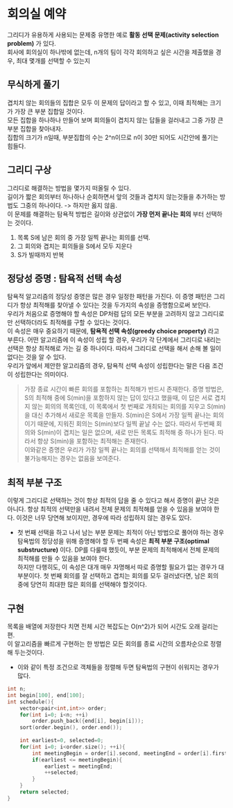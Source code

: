 # 회의실 예약
그리디가 유용하게 사용되는 문제중 유명한 예로 __활동 선택 문제(activity selection problem)__ 가 있다.  
회사에 회의실이 하나밖에 없는데, n개의 팀이 각각 회의하고 싶은 시간을 제출했을 경우, 최대 몇개를 선택할 수 있는지

## 무식하게 풀기
겹치치 않는 회의들의 집합은 모두 이 문제의 답이라고 할 수 있고, 이때 최적해는 크기가 가장 큰 부분 집합일 것이다.  
모든 집합을 하나하나 만들어 보며 회의들이 겹치지 않는 답들을 걸러내고 그중 가장 큰 부분 집합을 찾아내자.  
집합의 크기가 n일때, 부분집합의 수는 2^n이므로 n이 30만 되어도 시간안에 풀기는 힘들다.  

## 그리디 구상
그리디로 해결하는 방법을 몇가지 떠올릴 수 있다.  
길이가 짧은 회의부터 하나하나 순회하면서 앞의 것들과 겹치지 않는것들을 추가하는 방법도 그중의 하나이다. -> 하지만 옳지 않음.  
이 문제를 해결하는 탐욕적 방법은 길이와 상관없이 __가장 먼저 끝나는 회의__ 부터 선택하는 것이다.
1. 목록 S에 남은 회의 중 가장 일찍 끝나는 회의를 선택.
2. 그 회의와 겹치는 회의들을 S에서 모두 지운다
3. S가 빌때까지 반복

## 정당성 증명 : 탐욕적 선택 속성
탐욕적 알고리즘의 정당성 증명은 많은 경우 일정한 패턴을 가진다. 이 증명 패턴은 그리디가 항상 최적해를 찾아낼 수 있다는 것을 두가지의 속성을 증명함으로써 보인다.  
우리가 처음으로 증명해야 할 속성은 DP처럼 답의 모든 부분을 고려하지 않고 그리디로만 선택하더라도 최적해를 구할 수 있다는 것이다.  
이 속성은 매우 중요하기 때문에, __탐욕적 선택 속성(greedy choice property)__ 라고 부른다. 어떤 알고리즘에 이 속성이 성립 할 경우, 우리가 각 단계에서 그리디로 내리는 선택은 항상 최적해로 가는 길 중 하나이다.
따라서 그리디로 선택을 해서 손해 볼 일이 없다는 것을 알 수 있다.  
우리가 앞에서 제안한 알고리즘의 경우, 탐욕적 선택 속성이 성립한다는 말은 다음 조건이 성립한다는 의미이다.
> 가장 종료 시간이 빠른 회의를 포함하는 최적해가 반드시 존재한다.
증명 방법은, S의 최적해 중에 S(min)을 포함하지 않는 답이 있다고 했을때, 이 답은 서로 겹치지 않는 회의의 목록인데, 이 목록에서 첫 번째로 개최되는 회의를 지우고 S(min)을 대신 추가해서 새로운 목록을 만들자. 
S(min)은 S에서 가장 일찍 끝나는 회의이기 때문에, 지워진 회의는 S(min)보다 일찍 끝날 수는 없다. 따라서 두번째 회의와 S(min)이 겹치는 일은 없으며, 새로 만든 목록도 최적해 중 하나가 된다. 
따라서 항상 S(min)을 포함하는 최적해는 존재한다.  
이와같은 증명은 우리가 가장 일찍 끝나는 회의를 선택해서 최적해를 얻는 것이 불가능해지는 경우는 없음을 보여준다.

## 최적 부분 구조
이렇게 그리디로 선택하는 것이 항상 최적의 답을 줄 수 있다고 해서 증명이 끝난 것은 아니다. 항상 최적의 선택만을 내려서 전체 문제의 최적해를 얻을 수 있음을 보여야 한다. 이것은 너무 당연해 보이지만, 경우에 따라 성립하지 않는 경우도 있다. 
- 첫 번째 선택을 하고 나서 남는 부분 문제는 최적이 아닌 방법으로 풀어야 하는 경우  
탐욕법의 정당성을 위해 증명해야 할 두 번째 속성은 __최적 부분 구조(optimal substructure)__ 이다. DP를 다룰때 했듯이, 부분 문제의 최적해에서 전체 문제의 최적해를 만들 수 있음을 보여야 한다.  
하지만 다행히도, 이 속성은 대개 매우 자명해서 따로 증명할 필요가 없는 경우가 대부분이다. 첫 번째 회의를 잘 선택하고 겹치는 회의를 모두 걸러냈다면, 남은 회의 중에 당연히 최대한 많은 회의를 선택해야 할것이다.

## 구현
목록을 배열에 저장한다 치면 전체 시간 복잡도는 O(n^2)가 되어 시간도 오래 걸리는 편.  
이 알고리즘을 빠르게 구현하는 한 방법은 모든 회의를 종료 시간의 오름차순으로 정렬해 두는것이다.  
- 이와 같이 특정 조건으로 객체들을 정렬해 두면 탐욕법의 구현이 쉬워지는 경우가 많다.
```cpp
int n;
int begin[100], end[100];
int schedule(){
    vector<pair<int,int>> order;
    for(int i=0; i<n; ++i)
        order.push_back({end[i], begin[i]));
    sort(order.begin(), order.end());
    
    int earliest=0, selected=0;
    for(int i=0; i<order.size(); ++i){
        int meetingBegin = order[i].second, meetingEnd = order[i].first;
        if(earliest <= meetingBegin){
            earliest = meetingEnd;
            ++selected;
        }
    }
    return selected;
}
```


